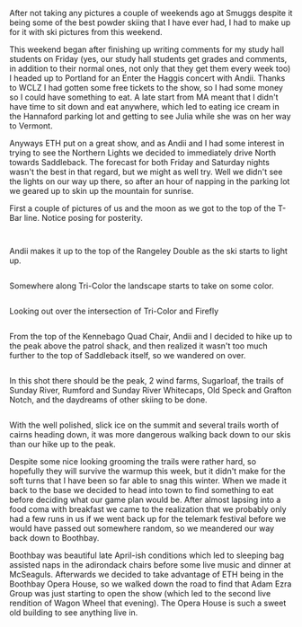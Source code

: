 <html><body><p>After not taking any pictures a couple of weekends ago at Smuggs despite it being some of the best powder skiing that I have ever had, I had to make up for it with ski pictures from this weekend.



This weekend began after finishing up writing comments for my study hall students on Friday (yes, our study hall students get grades and comments, in addition to their normal ones, not only that they get them every week too) I headed up to Portland for an Enter the Haggis concert with Andii. Thanks to WCLZ I had gotten some free tickets to the show, so I had some money so I could have something to eat. A late start from MA meant that I didn't have time to sit down and eat anywhere, which led to eating ice cream in the Hannaford parking lot and getting to see Julia while she was on her way to Vermont.



Anyways ETH put on a great show, and as Andii and I had some interest in trying to see the Northern Lights we decided to immediately drive North towards Saddleback. The forecast for both Friday and Saturday nights wasn't the best in that regard, but we might as well try. Well we didn't see the lights on our way up there, so after an hour of napping in the parking lot we geared up to skin up the mountain for sunrise.



First a couple of pictures of us and the moon as we got to the top of the T-Bar line. Notice posing for posterity.



<a href="http://alexkerney.com/wp-content/uploads/2012/03/20120310_DSC0008.jpg"><img class="alignnone size-large wp-image-1079 [ftmt_id] nofotomoto" title="20120310_DSC0008" src="http://alexkerney.com/wp-content/uploads/2012/03/20120310_DSC0008-840x557.jpg" alt=""></a>



<a href="http://alexkerney.com/wp-content/uploads/2012/03/20120310_DSC0024.jpg"><img class="alignnone size-large wp-image-1081 [ftmt_id] nofotomoto" title="20120310_DSC0024" src="http://alexkerney.com/wp-content/uploads/2012/03/20120310_DSC0024-840x557.jpg" alt=""></a>



Andii makes it up to the top of the Rangeley Double as the ski starts to light up.



<a href="http://alexkerney.com/wp-content/uploads/2012/03/20120310_DSC0041pano93.jpg"><img class="alignnone size-large wp-image-1082 [ftmt_id] nofotomoto" title="Stitched Panorama" src="http://alexkerney.com/wp-content/uploads/2012/03/20120310_DSC0041pano93-840x248.jpg" alt=""></a>



Somewhere along Tri-Color the landscape starts to take on some color.



<a href="http://alexkerney.com/wp-content/uploads/2012/03/20120310_DSC0054.jpg"><img class="alignnone size-large wp-image-1083 [ftmt_id] nofotomoto" title="20120310_DSC0054" src="http://alexkerney.com/wp-content/uploads/2012/03/20120310_DSC0054-840x557.jpg" alt=""></a>



Looking out over the intersection of Tri-Color and Firefly



<a href="http://alexkerney.com/wp-content/uploads/2012/03/20120310_DSC0068pano92.jpg"><img class="alignnone size-large wp-image-1085 [ftmt_id] nofotomoto" title="Stitched Panorama" src="http://alexkerney.com/wp-content/uploads/2012/03/20120310_DSC0068pano92-840x297.jpg" alt=""></a>



From the top of the Kennebago Quad Chair, Andii and I decided to hike up to the peak above the patrol shack, and then realized it wasn't too much further to the top of Saddleback itself, so we wandered on over.



<a href="http://alexkerney.com/wp-content/uploads/2012/03/20120310_DSC0081.jpg"><img class="alignnone size-large wp-image-1087 [ftmt_id] nofotomoto" title="20120310_DSC0081" src="http://alexkerney.com/wp-content/uploads/2012/03/20120310_DSC0081-840x723.jpg" alt=""></a>



In this shot there should be the peak, 2 wind farms, Sugarloaf, the trails of Sunday River, Rumford and Sunday River Whitecaps, Old Speck and Grafton Notch, and the daydreams of other skiing to be done.



<a href="http://alexkerney.com/wp-content/uploads/2012/03/20120310_DSC0098pano91.jpg"><img class="alignnone size-large wp-image-1088 [ftmt_id] nofotomoto" title="Stitched Panorama" src="http://alexkerney.com/wp-content/uploads/2012/03/20120310_DSC0098pano91-840x164.jpg" alt=""></a>



With the well polished, slick ice on the summit and several trails worth of cairns heading down, it was more dangerous walking back down to our skis than our hike up to the peak.



Despite some nice looking grooming the trails were rather hard, so hopefully they will survive the warmup this week, but it didn't make for the soft turns that I have been so far able to snag this winter. When we made it back to the base we decided to head into town to find something to eat before deciding what our game plan would be. After almost lapsing into a food coma with breakfast we came to the realization that we probably only had a few runs in us if we went back up for the telemark festival before we would have passed out somewhere random, so we meandered our way back down to Boothbay.



Boothbay was beautiful late April-ish conditions which led to sleeping bag assisted naps in the adirondack chairs before some live music and dinner at McSeaguls. Afterwards we decided to take advantage of ETH being in the Boothbay Opera House, so we walked down the road to find that Adam Ezra Group was just starting to open the show (which led to the second live rendition of Wagon Wheel that evening). The Opera House is such a sweet old building to see anything live in.</p></body></html>